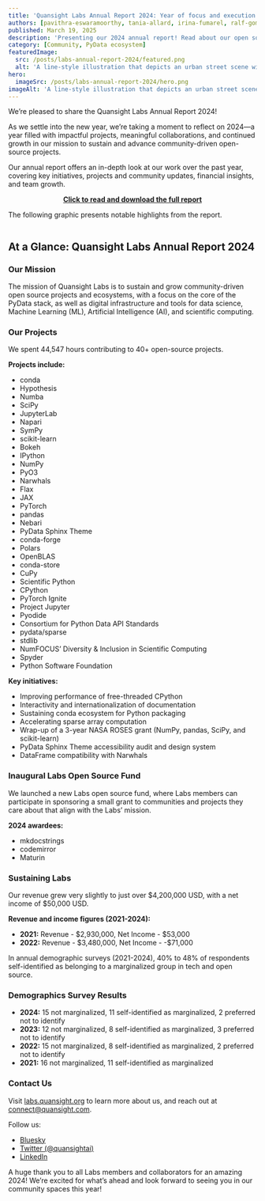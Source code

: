 ```yaml
---
title: 'Quansight Labs Annual Report 2024: Year of focus and execution'
authors: [pavithra-eswaramoorthy, tania-allard, irina-fumarel, ralf-gommers]
published: March 19, 2025
description: 'Presenting our 2024 annual report! Read about our open source project and community highlights, initiatives, and work culture.'
category: [Community, PyData ecosystem]
featuredImage:
  src: /posts/labs-annual-report-2024/featured.png
  alt: 'A line-style illustration that depicts an urban street scene with people with disabilities. On the left, a person in a wheelchair is being assisted to cross the street. In the center, two people walk arm-in-arm in the crosswalk. On the right, a person with a cane and a guide dog walks along the sidewalk. The background shows a simplified city skyline with buildings, trees, a traffic light, and a bus stop sign. The image aims to depict accessibility and inclusion in urban environments.'
hero:
  imageSrc: /posts/labs-annual-report-2024/hero.png
imageAlt: 'A line-style illustration that depicts an urban street scene with people with disabilities. On the left, a person in a wheelchair is being assisted to cross the street. In the center, two people walk arm-in-arm in the crosswalk. On the right, a person with a cane and a guide dog walks along the sidewalk. The background shows a simplified city skyline with buildings, trees, a traffic light, and a bus stop sign. The image aims to depict accessibility and inclusion in urban environments.'
---
```


We’re pleased to share the Quansight Labs Annual Report 2024!

As we settle into the new year, we’re taking a moment to reflect on 2024—a year filled with impactful projects, meaningful collaborations, and continued growth in our mission to sustain and advance community-driven open-source projects.

Our annual report offers an in-depth look at our work over the past year, covering key initiatives, projects and community updates, financial insights, and team growth.

<p align="center">
  <a href="https://labs.quansight.org/annual-reports/quansight-labs-annual-report-2024">
    <b>Click to read and download the full report</b>
  </a>
</p>

The following graphic presents notable highlights from the report.

<p align="center">
  <img
    src="/posts/labs-annual-report-2024/infographic.png"
    alt=""
  />
</p>

<div class="sr-only">
  <h2>At a Glance: Quansight Labs Annual Report 2024</h2>

  <section>
    <h3>Our Mission</h3>
    <p>The mission of Quansight Labs is to sustain and grow community-driven open source projects and ecosystems, with a focus on the core of the PyData stack, as well as digital infrastructure and tools for data science, Machine Learning (ML), Artificial Intelligence (AI), and scientific computing.</p>
  </section>

  <section>
    <h3>Our Projects</h3>
    <p>We spent 44,547 hours contributing to 40+ open-source projects.</p>
    <p><strong>Projects include:</strong></p>
    <ul>
      <li>conda</li>
      <li>Hypothesis</li>
      <li>Numba</li>
      <li>SciPy</li>
      <li>JupyterLab</li>
      <li>Napari</li>
      <li>SymPy</li>
      <li>scikit-learn</li>
      <li>Bokeh</li>
      <li>IPython</li>
      <li>NumPy</li>
      <li>PyO3</li>
      <li>Narwhals</li>
      <li>Flax</li>
      <li>JAX</li>
      <li>PyTorch</li>
      <li>pandas</li>
      <li>Nebari</li>
      <li>PyData Sphinx Theme</li>
      <li>conda-forge</li>
      <li>Polars</li>
      <li>OpenBLAS</li>
      <li>conda-store</li>
      <li>CuPy</li>
      <li>Scientific Python</li>
      <li>CPython</li>
      <li>PyTorch Ignite</li>
      <li>Project Jupyter</li>
      <li>Pyodide</li>
      <li>Consortium for Python Data API Standards</li>
      <li>pydata/sparse</li>
      <li>stdlib</li>
      <li>NumFOCUS’ Diversity & Inclusion in Scientific Computing</li>
      <li>Spyder</li>
      <li>Python Software Foundation</li>
    </ul>
    <p><strong>Key initiatives:</strong></p>
    <ul>
      <li>Improving performance of free-threaded CPython</li>
      <li>Interactivity and internationalization of documentation</li>
      <li>Sustaining conda ecosystem for Python packaging</li>
      <li>Accelerating sparse array computation</li>
      <li>Wrap-up of a 3-year NASA ROSES grant (NumPy, pandas, SciPy, and scikit-learn)</li>
      <li>PyData Sphinx Theme accessibility audit and design system</li>
      <li>DataFrame compatibility with Narwhals</li>
    </ul>
  </section>

  <section>
    <h3>Inaugural Labs Open Source Fund</h3>
    <p>We launched a new Labs open source fund, where Labs members can participate in sponsoring a small grant to communities and projects they care about that align with the Labs’ mission.</p>
    <p><strong>2024 awardees:</strong></p>
    <ul>
      <li>mkdocstrings</li>
      <li>codemirror</li>
      <li>Maturin</li>
    </ul>
  </section>

  <section>
    <h3>Sustaining Labs</h3>
    <p>Our revenue grew very slightly to just over $4,200,000 USD, with a net income of $50,000 USD.</p>
    <p><strong>Revenue and income figures (2021-2024):</strong></p>
    <ul>
      <li><strong>2021:</strong> Revenue - $2,930,000, Net Income - $53,000</li>
      <li><strong>2022:</strong> Revenue - $3,480,000, Net Income - -$71,000</li>
    </ul>
    <p>In annual demographic surveys (2021-2024), 40% to 48% of respondents self-identified as belonging to a marginalized group in tech and open source.</p>
  </section>

  <section>
    <h3>Demographics Survey Results</h3>
    <ul>
      <li><strong>2024:</strong> 15 not marginalized, 11 self-identified as marginalized, 2 preferred not to identify</li>
      <li><strong>2023:</strong> 12 not marginalized, 8 self-identified as marginalized, 3 preferred not to identify</li>
      <li><strong>2022:</strong> 15 not marginalized, 8 self-identified as marginalized, 2 preferred not to identify</li>
      <li><strong>2021:</strong> 16 not marginalized, 11 self-identified as marginalized</li>
    </ul>
  </section>

  <section>
    <h3>Contact Us</h3>
    <p>Visit <a href="https://labs.quansight.org">labs.quansight.org</a> to learn more about us, and reach out at <a href="mailto:connect@quansight.com">connect@quansight.com</a>.</p>
    <p>Follow us:</p>
    <ul>
      <li><a href="https://bsky.app/profile/quansight.com">Bluesky</a></li>
      <li><a href="https://twitter.com/quansightai">Twitter (@quansightai)</a></li>
      <li><a href="https://www.linkedin.com/company/quansight/">LinkedIn</a></li>
    </ul>
  </section>
</div>

A huge thank you to all Labs members and collaborators for an amazing 2024! We’re excited for what’s ahead and look forward to seeing you in our community spaces this year!
